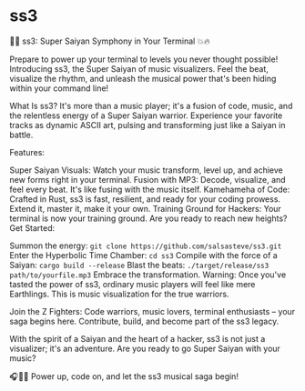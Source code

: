 # ss3
🎵🐉 ss3: Super Saiyan Symphony in Your Terminal 💥🔥

Prepare to power up your terminal to levels you never thought possible! Introducing ss3, the Super Saiyan of music visualizers. Feel the beat, visualize the rhythm, and unleash the musical power that's been hiding within your command line!

What Is ss3?
It's more than a music player; it's a fusion of code, music, and the relentless energy of a Super Saiyan warrior. Experience your favorite tracks as dynamic ASCII art, pulsing and transforming just like a Saiyan in battle.

Features:

Super Saiyan Visuals: Watch your music transform, level up, and achieve new forms right in your terminal.
Fusion with MP3: Decode, visualize, and feel every beat. It's like fusing with the music itself.
Kamehameha of Code: Crafted in Rust, ss3 is fast, resilient, and ready for your coding prowess. Extend it, master it, make it your own.
Training Ground for Hackers: Your terminal is now your training ground. Are you ready to reach new heights?
Get Started:

Summon the energy: `git clone https://github.com/salsasteve/ss3.git`
Enter the Hyperbolic Time Chamber: `cd ss3`
Compile with the force of a Saiyan: `cargo build --release`
Blast the beats: `./target/release/ss3 path/to/yourfile.mp3`
Embrace the transformation.
Warning: Once you've tasted the power of ss3, ordinary music players will feel like mere Earthlings. This is music visualization for the true warriors.

Join the Z Fighters:
Code warriors, music lovers, terminal enthusiasts – your saga begins here. Contribute, build, and become part of the ss3 legacy.

With the spirit of a Saiyan and the heart of a hacker, ss3 is not just a visualizer; it's an adventure. Are you ready to go Super Saiyan with your music?

🎧🌌👊 Power up, code on, and let the ss3 musical saga begin!
